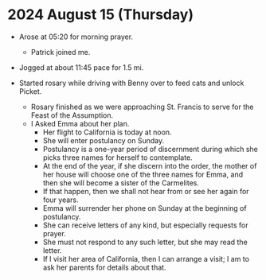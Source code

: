 # 2024 August 15 (Thursday)

- Arose at 05:20 for morning prayer.

  - Patrick joined me.

- Jogged at about 11:45 pace for 1.5 mi.

- Started rosary while driving with Benny
  over to feed cats and unlock Picket.
  - Rosary finished as we were approaching
    St. Francis to serve for the Feast of
    the Assumption.
  - I Asked Emma about her plan.
    - Her flight to California is today at
      noon.
    - She will enter postulancy on Sunday.
    - Postulancy is a one-year period of
      discernment during which she picks
      three names for herself to
      contemplate.
    - At the end of the year, if she
      discern into the order, the mother of
      her house will choose one of the three
      names for Emma, and then she will
      become a sister of the Carmelites.
    - If that happen, then we shall not hear
      from or see her again for four years.
    - Emma will surrender her phone on
      Sunday at the beginning of postulancy.
    - She can receive letters of any kind,
      but especially requests for prayer.
    - She must not respond to any such
      letter, but she may read the letter.
    - If I visit her area of California,
      then I can arrange a visit; I am to
      ask her parents for details about
      that.
